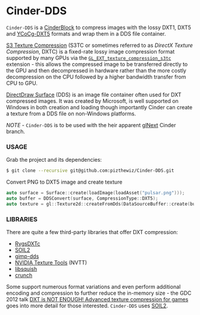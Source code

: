 # Cinder-DDS
`Cinder-DDS` is a [CinderBlock](http://libcinder.org/docs/welcome/CinderBlocks.html) to compress images with the lossy DXT1, DXT5 and [YCoCg-DXT5](http://www.nvidia.com/object/real-time-ycocg-dxt-compression.html) formats and wrap them in a DDS file container.

[S3 Texture Compression](http://en.wikipedia.org/wiki/S3_Texture_Compression) (S3TC or sometimes referred to as _DirectX Texture Compression_, DXTC) is a fixed-rate lossy image compression format supported by many GPUs via the [`GL_EXT_texture_compression_s3tc`](https://www.opengl.org/registry/specs/EXT/texture_compression_s3tc.txt) extension - this allows the compressed image to be transferred directly to the GPU and then decompressed in hardware rather than the more costly decompression on the CPU followed by a higher bandwidth transfer from CPU to GPU.

[DirectDraw Surface](http://en.wikipedia.org/wiki/DirectDraw_Surface) (DDS) is an image file container often used for DXT compressed images. It was created by Microsoft, is well supported on Windows in both creation and loading though importantly Cinder can create a texture from a DDS file on non-Windows platforms.

*NOTE* - `Cinder-DDS` is to be used with the heir apparent [glNext](https://github.com/cinder/Cinder/tree/glNext) Cinder branch.

### USAGE
Grab the project and its dependencies:
```sh
$ git clone --recursive git@github.com:pizthewiz/Cinder-DDS.git
```

Convert PNG to DXT5 image and create texture
```C++
auto surface = Surface::create(loadImage(loadAsset("pulsar.png")));
auto buffer = DDSConvert(surface, CompressionType::DXT5);
auto texture = gl::Texture2d::createFromDds(DataSourceBuffer::create(buffer));
```

### LIBRARIES
There are quite a few third-party libraries that offer DXT compression:
- [RygsDXTc](https://github.com/Cyan4973/RygsDXTc)
- [SOIL2](https://bitbucket.org/SpartanJ/soil2)
- [gimp-dds](https://code.google.com/p/gimp-dds/)
- [NVIDIA Texture Tools](https://code.google.com/p/nvidia-texture-tools/) (NVTT)
- [libsquish](https://code.google.com/p/libsquish/)
- [crunch](https://code.google.com/p/crunch/)

Some support numerous format variations and even perform additional encoding and compression to further reduce the in-memory size - the GDC 2012 talk [DXT is NOT ENOUGH! Advanced texture compression for games](https://www.youtube.com/watch?v=7bJ-D1xXEeg) goes into more detail for those interested. `Cinder-DDS` uses [SOIL2](https://bitbucket.org/SpartanJ/soil2).
